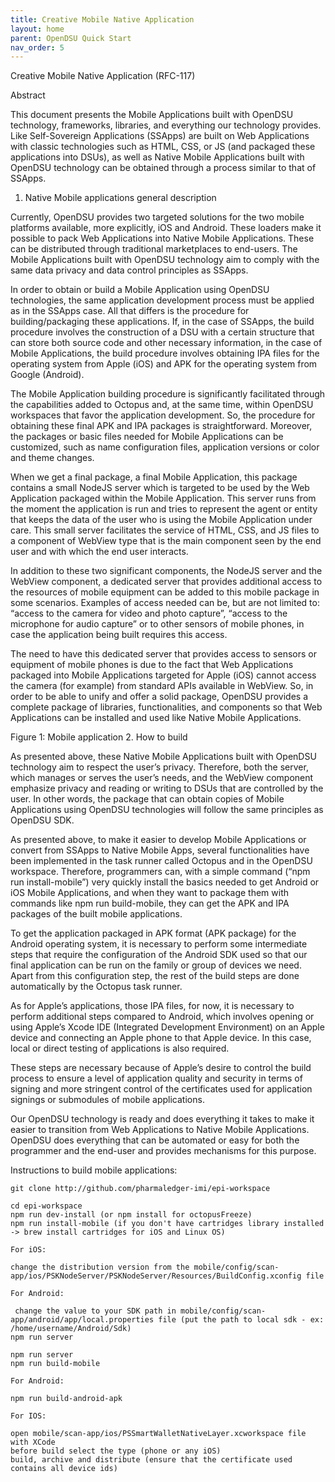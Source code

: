 ```yaml
---
title: Creative Mobile Native Application
layout: home
parent: OpenDSU Quick Start
nav_order: 5
---
```


Creative Mobile Native Application (RFC-117)

Abstract

This document presents the Mobile Applications built with OpenDSU technology, frameworks, libraries, and everything our technology provides. Like Self-Sovereign Applications (SSApps) are built on Web Applications with classic technologies such as HTML, CSS, or JS (and packaged these applications into DSUs), as well as Native Mobile Applications built with OpenDSU technology can be obtained through a process similar to that of SSApps.
1. Native Mobile applications general description

Currently, OpenDSU provides two targeted solutions for the two mobile platforms available, more explicitly, iOS and Android. These loaders make it possible to pack Web Applications into Native Mobile Applications. These can be distributed through traditional marketplaces to end-users. The Mobile Applications built with OpenDSU technology aim to comply with the same data privacy and data control principles as SSApps.

In order to obtain or build a Mobile Application using OpenDSU technologies, the same application development process must be applied as in the SSApps case. All that differs is the procedure for building/packaging these applications. If, in the case of SSApps, the build procedure involves the construction of a DSU with a certain structure that can store both source code and other necessary information, in the case of Mobile Applications, the build procedure involves obtaining IPA files for the operating system from Apple (iOS) and APK for the operating system from Google (Android).

The Mobile Application building procedure is significantly facilitated through the capabilities added to Octopus and, at the same time, within OpenDSU workspaces that favor the application development. So, the procedure for obtaining these final APK and IPA packages is straightforward. Moreover, the packages or basic files needed for Mobile Applications can be customized, such as name configuration files, application versions or color and theme changes.

When we get a final package, a final Mobile Application, this package contains a small NodeJS server which is targeted to be used by the Web Application packaged within the Mobile Application. This server runs from the moment the application is run and tries to represent the agent or entity that keeps the data of the user who is using the Mobile Application under care. This small server facilitates the service of HTML, CSS, and JS files to a component of WebView type that is the main component seen by the end user and with which the end user interacts.

In addition to these two significant components, the NodeJS server and the WebView component, a dedicated server that provides additional access to the resources of mobile equipment can be added to this mobile package in some scenarios. Examples of access needed can be, but are not limited to: “access to the camera for video and photo capture”, “access to the microphone for audio capture” or to other sensors of mobile phones, in case the application being built requires this access.

The need to have this dedicated server that provides access to sensors or equipment of mobile phones is due to the fact that Web Applications packaged into Mobile Applications targeted for Apple (iOS) cannot access the camera (for example) from standard APIs available in WebView. So, in order to be able to unify and offer a solid package, OpenDSU provides a complete package of libraries, functionalities, and components so that Web Applications can be installed and used like Native Mobile Applications.

Figure 1: Mobile application
2. How to build

As presented above, these Native Mobile Applications built with OpenDSU technology aim to respect the user’s privacy. Therefore, both the server, which manages or serves the user’s needs, and the WebView component emphasize privacy and reading or writing to DSUs that are controlled by the user. In other words, the package that can obtain copies of Mobile Applications using OpenDSU technologies will follow the same principles as OpenDSU SDK.

As presented above, to make it easier to develop Mobile Applications or convert from SSApps to Native Mobile Apps, several functionalities have been implemented in the task runner called Octopus and in the OpenDSU workspace. Therefore, programmers can, with a simple command (“npm run install-mobile”) very quickly install the basics needed to get Android or iOS Mobile Applications, and when they want to package them with commands like npm run build-mobile, they can get the APK and IPA packages of the built mobile applications.

To get the application packaged in APK format (APK package) for the Android operating system, it is necessary to perform some intermediate steps that require the configuration of the Android SDK used so that our final application can be run on the family or group of devices we need. Apart from this configuration step, the rest of the build steps are done automatically by the Octopus task runner.

As for Apple’s applications, those IPA files, for now, it is necessary to perform additional steps compared to Android, which involves opening or using Apple’s Xcode IDE (Integrated Development  Environment) on an Apple device and connecting an Apple phone to that Apple device. In this case, local or direct testing of applications is also required.

These steps are necessary because of Apple’s desire to control the build process to ensure a level of application quality and security in terms of signing and more stringent control of the certificates used for application signings or submodules of mobile applications.

Our OpenDSU technology is ready and does everything it takes to make it easier to transition from Web Applications to Native Mobile Applications. OpenDSU does everything that can be automated or easy for both the programmer and the end-user and provides mechanisms for this purpose.

Instructions to build mobile applications:

    git clone http://github.com/pharmaledger-imi/epi-workspace

    cd epi-workspace
    npm run dev-install (or npm install for octopusFreeze)
    npm run install-mobile (if you don't have cartridges library installed -> brew install cartridges for iOS and Linux OS)

    For iOS:

    change the distribution version from the mobile/config/scan-app/ios/PSKNodeServer/PSKNodeServer/Resources/BuildConfig.xconfig file

    For Android:

     change the value to your SDK path in mobile/config/scan-app/android/app/local.properties file (put the path to local sdk - ex: /home/username/Android/Sdk)
    npm run server

    npm run server
    npm run build-mobile

    For Android: 

    npm run build-android-apk

    For IOS:

    open mobile/scan-app/ios/PSSmartWalletNativeLayer.xcworkspace file with XCode
    before build select the type (phone or any iOS)
    build, archive and distribute (ensure that the certificate used contains all device ids)

